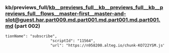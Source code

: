 ### kb/previews_full/kb__previews_full__kb__previews_full__kb__previews_full__flows__master-first__master-and-slot@guest.har.part009.md.part001.md.part001.md.part001.md (part 002)

```md
tionName": "subscribe",
                    "scriptId": "11564",
                    "url": "https://n958200.alteg.io/chunk-KO722YSM.js",
                   
```

```
